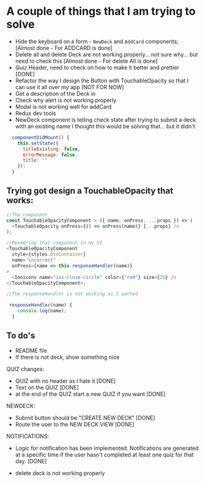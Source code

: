 # A couple of things that I am trying to solve

- Hide the keyboard on a form - `NewDeck` and `AddCard` components; [Almost done - For ADDCARD is done]
- Delete all and delete Deck are not working properly... not sure why... but need to check this [Almost done - For delete All is done]
- Quiz Header, need to check on how to make it better and prettier [DONE]
- Refactor the way I design the Button with TouchableOpacity so that I can use it all over my app [NOT FOR NOW]
- Get a description of the Deck in
- Check why alert is not working properly
- Modal is not working well for addCard
- Redux dev tools
- NewDeck component is telling check state after trying to submit a deck with an existing name
  I thought this would be solving that... but it didn't

```js
  componentDidMount() {
    this.setState({
      titleExisting: false,
      errorMessage: false,
      title: ""
    });
  }
```

## Trying got design a TouchableOpacity that works:

```js
//The component
const TouchableOpacityComponent = ({ name, onPress, ...props }) => (
  <TouchableOpacity onPress={() => onPress(name)} {...props} />
);

//Rendering that component in my UI
<TouchableOpacityComponent
  style={styles.btnContainer}
  name="incorrect"
  onPress={name => this.responseHandler(name)}
>
  <Ionicons name="ios-close-circle" color={"red"} size={25} />
</TouchableOpacityComponent>;

//The responseHandler is not working as I wanted

 responseHandler(name) {
    console.log(name);
  }
```

## To do's

- README file
- If there is not deck, show something nice

QUIZ changes:

- QUIZ with no header as I hate it [DONE]
- Text on the QUIZ [DONE]
- at the end of the QUIZ start a new QUIZ if you want [DONE]

NEWDECK:

- Submit button should be "CREATE NEW DECK" [DONE]
- Route the user to the NEW DECK VIEW [DONE]

NOTIFICATIONS:

- Logic for notification has been implemented. Notifications are generated at a specific time if the user hasn't completed at least one quiz for that day. [DONE]

- delete deck is not working properly
